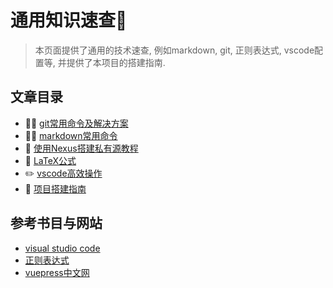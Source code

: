 # 通用知识速查🍓

> 本页面提供了通用的技术速查, 例如markdown, git, 正则表达式, vscode配置等, 并提供了本项目的搭建指南.

## 文章目录

- :100::fire: [git常用命令及解决方案](./git.md)
- :100::fire: [markdown常用命令](./markdown.md)
- :100: [使用Nexus搭建私有源教程](./nexus.md)
- :100: [LaTeX公式](./latex.md)
- :pencil2: [vscode高效操作](./vscode.md)
- :bear: [项目搭建指南](./guide.md)

## 参考书目与网站

- [visual studio code](https://code.visualstudio.com/)
- [正则表达式](https://regexr.com/)
- [vuepress中文网](https://www.vuepress.cn/)
